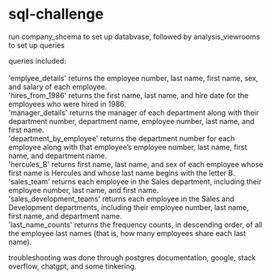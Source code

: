 # sql-challenge

run company_shcema to set up databvase, followed by analysis_viewrooms to set up queries

queries included:\
\
'emplyee_details' returns the employee number, last name, first name, sex, and salary of each employee.\
'hires_from_1986' returns the first name, last name, and hire date for the employees who were hired in 1986.\
'manager_details' returns the manager of each department along with their department number, department name, employee number, last name, and first name.\
'department_by_employee' returns the department number for each employee along with that employee’s employee number, last name, first name, and department name.\
'hercules_B' returns first name, last name, and sex of each employee whose first name is Hercules and whose last name begins with the letter B.\
'sales_team' returns each employee in the Sales department, including their employee number, last name, and first name.\
'sales_development_teams' returns each employee in the Sales and Development departments, including their employee number, last name, first name, and department name.\
'last_name_counts' returns the frequency counts, in descending order, of all the employee last names (that is, how many employees share each last name).

troubleshooting was done through postgres documentation, google, stack overflow, chatgpt, and some tinkering.
